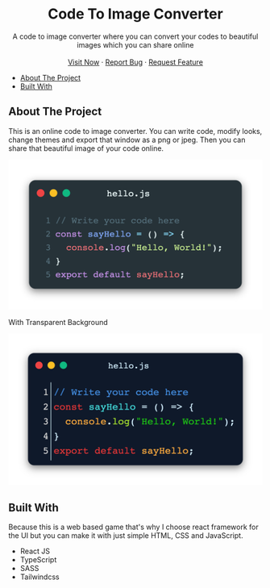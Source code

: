 <p align="center">

  <h1 align="center">Code To Image Converter</h1>

  <p align="center">
    A code to image converter where you can convert your codes to beautiful images which you can share online
    <br />
    <br />
    <a href="https://brandon-gs.github.io/code-to-image/">Visit Now</a>
    ·
    <a href="https://github.com/brandon-gs/code-to-image/issues">Report Bug</a>
    ·
    <a href="https://github.com/brandon-gs/code-to-image/issues">Request Feature</a>
  </p>
</p>

<!-- TABLE OF CONTENTS -->

- [About The Project](#about-the-project)
- [Built With](#built-with)

<!-- ABOUT THE PROJECT -->

## About The Project

This is an online code to image converter. You can write code, modify looks, change themes and export that window as a png or jpeg. Then you can share that beautiful image of your code online.
<p align="center"><img src="public/screenshots/Output_1.png"><p>
With Transparent Background
<p align="center"><img src="public/screenshots/Output_2.png"><p>

## Built With

Because this is a web based game that's why I choose react framework for the UI but you can make it with just simple HTML, CSS and JavaScript.

- React JS
- TypeScript
- SASS
- Tailwindcss
